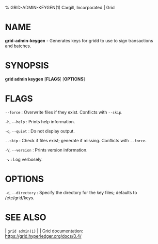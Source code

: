 % GRID-ADMIN-KEYGEN(1) Cargill, Incorporated | Grid

<!--
  Copyright 2021 Cargill Incorporated
  Licensed under Creative Commons Attribution 4.0 International License
  https://creativecommons.org/licenses/by/4.0/
-->

NAME
====

**grid-admin-keygen** - Generates keys for gridd to use to sign transactions
and batches.

SYNOPSIS
========

**grid admin keygen** \[**FLAGS**\] \[**OPTIONS**\]

FLAGS
=====

`--force`
: Overwrite files if they exist. Conflicts with `--skip`.

`-h`, `--help`
: Prints help information.

`-q`, `--quiet`
: Do not display output.

`--skip`
: Check if files exist; generate if missing. Conflicts with `--force`.

`-V`, `--version`
: Prints version information.

`-v`
: Log verbosely.

OPTIONS
=======

`-d`, `--directory`
: Specify the directory for the key files;
  defaults to /etc/grid/keys.

SEE ALSO
========
| `grid admin(1)`
|
| Grid documentation: https://grid.hyperledger.org/docs/0.4/
